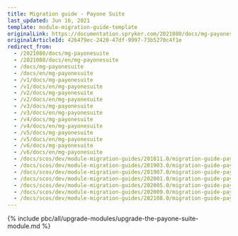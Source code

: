 ```yaml
---
title: Migration guide - Payone Suite
last_updated: Jun 16, 2021
template: module-migration-guide-template
originalLink: https://documentation.spryker.com/2021080/docs/mg-payonesuite
originalArticleId: 426479ec-2420-47df-9997-73b5270c4f1e
redirect_from:
  - /2021080/docs/mg-payonesuite
  - /2021080/docs/en/mg-payonesuite
  - /docs/mg-payonesuite
  - /docs/en/mg-payonesuite
  - /v1/docs/mg-payonesuite
  - /v1/docs/en/mg-payonesuite
  - /v2/docs/mg-payonesuite
  - /v2/docs/en/mg-payonesuite
  - /v3/docs/mg-payonesuite
  - /v3/docs/en/mg-payonesuite
  - /v4/docs/mg-payonesuite
  - /v4/docs/en/mg-payonesuite
  - /v5/docs/mg-payonesuite
  - /v5/docs/en/mg-payonesuite
  - /v6/docs/mg-payonesuite
  - /v6/docs/en/mg-payonesuite
  - /docs/scos/dev/module-migration-guides/201811.0/migration-guide-payone-suite.html
  - /docs/scos/dev/module-migration-guides/201903.0/migration-guide-payone-suite.html
  - /docs/scos/dev/module-migration-guides/201907.0/migration-guide-payone-suite.html
  - /docs/scos/dev/module-migration-guides/202001.0/migration-guide-payone-suite.html
  - /docs/scos/dev/module-migration-guides/202005.0/migration-guide-payone-suite.html
  - /docs/scos/dev/module-migration-guides/202009.0/migration-guide-payone-suite.html
  - /docs/scos/dev/module-migration-guides/202108.0/migration-guide-payone-suite.html
---
```

{% include pbc/all/upgrade-modules/upgrade-the-payone-suite-module.md %} <!-- To edit, see /_includes/pbc/all/upgrade-modules/upgrade-the-payone-suite-module.md -->

